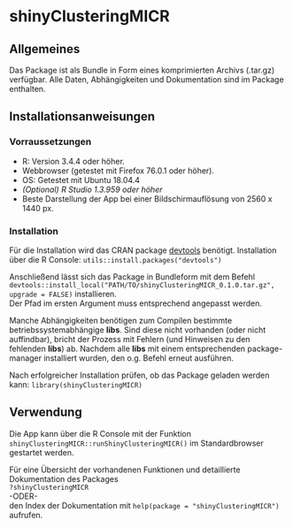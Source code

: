 # shinyClusteringMICR

## Allgemeines
Das Package ist als Bundle in Form eines komprimierten Archivs (.tar.gz) verfügbar.
Alle Daten, Abhängigkeiten und Dokumentation sind im Package enthalten.

## Installationsanweisungen
### Vorraussetzungen
- R: Version 3.4.4 oder höher.
- Webbrowser (getestet mit Firefox 76.0.1 oder höher).
- OS: Getestet mit Ubuntu 18.04.4
- *(Optional) R Studio 1.3.959 oder höher*
- Beste Darstellung der App bei einer Bildschirmauflösung von 2560 x 1440 px.
### Installation
Für die Installation wird das CRAN package [devtools](https://cran.r-project.org/web/packages/devtools/index.html) benötigt.
Installation über die R Console: `utils::install.packages("devtools")`

Anschließend lässt sich das Package in Bundleform mit dem Befehl\
`devtools::install_local("PATH/TO/shinyClusteringMICR_0.1.0.tar.gz", upgrade = FALSE)` installieren.\
Der Pfad im ersten Argument muss entsprechend angepasst werden.

Manche Abhängigkeiten benötigen zum Compilen bestimmte betriebssystemabhängige **libs**. Sind diese nicht vorhanden (oder nicht auffindbar), bricht der Prozess mit Fehlern (und Hinweisen zu den fehlenden **libs**) ab. Nachdem alle **libs** mit einem entsprechenden package-manager installiert wurden, den o.g. Befehl erneut ausführen.

Nach erfolgreicher Installation prüfen, ob das Package geladen werden kann: `library(shinyClusteringMICR)`

## Verwendung
Die App kann über die R Console mit der Funktion\
`shinyClusteringMICR::runShinyClusteringMICR()` im Standardbrowser gestartet werden.

Für eine Übersicht der vorhandenen Funktionen und detaillierte Dokumentation des Packages\
`?shinyClusteringMICR`\
-ODER-\
den Index der Dokumentation mit `help(package = "shinyClusteringMICR")` aufrufen.
